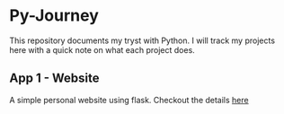 # Py-Journey
This repository documents my tryst with Python. I will track my projects here with a quick note on what each project does.

## App 1 - Website
A simple personal website using flask. Checkout the details <a href="https://github.com/gudiausha/pyjourney/tree/master/website"> here</a>
